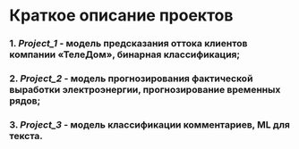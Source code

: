 # Краткое описание проектов
### 1. *Project_1* - модель предсказания оттока клиентов компании «ТелеДом», бинарная классификация;
### 2. *Project_2* - модель прогнозирования фактической выработки электроэнергии, прогнозирование временных рядов;
### 3. *Project_3* - модель классификации комментариев, ML для текста.

